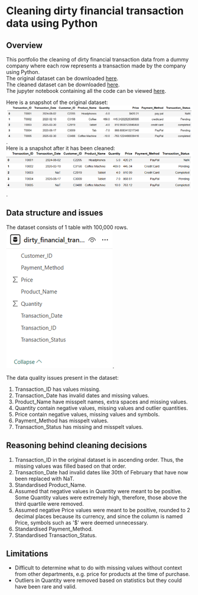 # Cleaning dirty financial transaction data using Python
## Overview
This portfolio the cleaning of dirty financial transaction data from a dummy company where each row represents a transaction made by the company using Python.   
The original dataset can be downloaded [here](https://github.com/dtan20441/portfolio_transaction_cleaning/blob/main/dirty_financial_transactions.csv).  
The cleaned dataset can be downloaded [here](https://github.com/dtan20441/portfolio_transaction_cleaning/blob/main/cleaned_financial_transactions.csv).  
The jupyter notebook containing all the code can be viewed [here](https://github.com/dtan20441/portfolio_transaction_cleaning/blob/main/Financial%20cleaning.ipynb).  

Here is a snapshot of the original dataset: ![dirty dataset snapshot](https://github.com/dtan20441/portfolio_transaction_cleaning/blob/main/Screenshots/dirty_financial_transaction_snapshot.png).  
Here is a snapshot after it has been cleaned: ![cleaned dataset snapshot](https://github.com/dtan20441/portfolio_transaction_cleaning/blob/main/Screenshots/clean_financial_data.png).  

## Data structure and issues
The dataset consists of 1 table with 100,000 rows.
![Image of dataset](https://github.com/dtan20441/portfolio_transaction_cleaning/blob/main/Screenshots/dirty_financial_transactions_data.png).

The data quality issues present in the dataset:
1. Transaction_ID has values missing.
2. Transaction_Date has invalid dates and missing values.
3. Product_Name have misspelt names, extra spaces and missing values.
4. Quantity contain negative values, missing values and outlier quantities.
5. Price contain negative values, missing values and symbols.
6. Payment_Method has misspelt values.
7. Transaction_Status has missing and misspelt values.

## Reasoning behind cleaning decisions
1. Transaction_ID in the original dataset is in ascending order. Thus, the missing values was filled based on that order.
2. Transaction_Date had invalid dates like 30th of February that have now been replaced with NaT.
3. Standardised Product_Name.
4. Assumed that negative values in Quantity were meant to be positive. Some Quantity values were extremely high, therefore, those above the third quartile were removed.
5. Assumed negative Price values were meant to be positive, rounded to 2 decimal places because its currency, and since the column is named Price, symbols such as '$' were deemed unnecessary.
6. Standardised Payment_Method.
7. Standardised Transaction_Status.

## Limitations
- Difficult to determine what to do with missing values without context from other departments, e.g. price for products at the time of purchase.
- Outliers in Quantity were removed based on statistics but they could have been rare and valid. 
